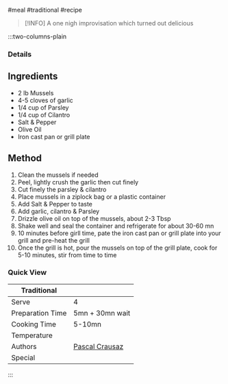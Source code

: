 #meal #traditional #recipe

> [!INFO]
> A one nigh improvisation which turned out delicious

:::two-columns-plain

### Details
## Ingredients

- 2 lb Mussels
- 4-5 cloves of garlic
- 1/4 cup of Parsley
- 1/4 cup of Cilantro
- Salt & Pepper
- Olive Oil
- Iron cast pan or grill plate


## Method

1. Clean the mussels if needed
2. Peel, lightly crush the garlic then cut finely
3. Cut finely the parsley & cilantro
4. Place mussels in a ziplock bag or a plastic container
5. Add Salt & Pepper to taste
6. Add garlic, cilantro & Parsley
7. Drizzle olive oil on top of the mussels, about 2-3 Tbsp
8. Shake well and seal the container and refrigerate for about 30-60 mn
9. 10 minutes before girll time, pate the iron cast pan or grill plate into your grill and pre-heat the grill
10. Once the grill is hot, pour the mussels on top of the grill plate, cook for 5-10 minutes, stir from time to time


### Quick View
| Traditional      |                                                |
| ---------------- | ---------------------------------------------- |
| Serve            | 4                                              |
| Preparation Time | 5mn + 30mn wait                                |
| Cooking Time     | 5-10mn                                         |
| Temperature      |                                                |
| Authors          | [Pascal Crausaz](mailto:pascal@askpascal.com)  |
| Special          |                                                |

:::

